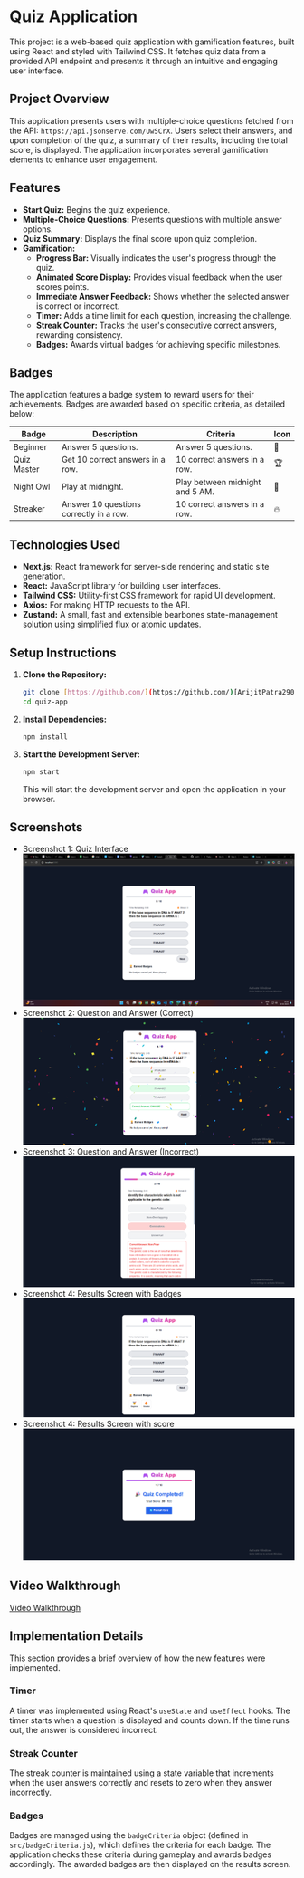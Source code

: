 # Quiz Application

This project is a web-based quiz application with gamification features, built using React and styled with Tailwind CSS. It fetches quiz data from a provided API endpoint and presents it through an intuitive and engaging user interface.

## Project Overview

This application presents users with multiple-choice questions fetched from the API: `https://api.jsonserve.com/Uw5CrX`. Users select their answers, and upon completion of the quiz, a summary of their results, including the total score, is displayed. The application incorporates several gamification elements to enhance user engagement.

## Features

- **Start Quiz:** Begins the quiz experience.
- **Multiple-Choice Questions:** Presents questions with multiple answer options.
- **Quiz Summary:** Displays the final score upon quiz completion.
- **Gamification:**
  - **Progress Bar:** Visually indicates the user's progress through the quiz.
  - **Animated Score Display:** Provides visual feedback when the user scores points.
  - **Immediate Answer Feedback:** Shows whether the selected answer is correct or incorrect.
  - **Timer:** Adds a time limit for each question, increasing the challenge.
  - **Streak Counter:** Tracks the user's consecutive correct answers, rewarding consistency.
  - **Badges:** Awards virtual badges for achieving specific milestones.

## Badges

The application features a badge system to reward users for their achievements. Badges are awarded based on specific criteria, as detailed below:

| Badge       | Description                             | Criteria                        | Icon |
| ----------- | --------------------------------------- | ------------------------------- | ---- |
| Beginner    | Answer 5 questions.                     | Answer 5 questions.             | 🏅   |
| Quiz Master | Get 10 correct answers in a row.        | 10 correct answers in a row.    | 🏆   |
| Night Owl   | Play at midnight.                       | Play between midnight and 5 AM. | 🌙   |
| Streaker    | Answer 10 questions correctly in a row. | 10 correct answers in a row.    | 🔥   |

## Technologies Used

- **Next.js:** React framework for server-side rendering and static site generation.
- **React:** JavaScript library for building user interfaces.
- **Tailwind CSS:** Utility-first CSS framework for rapid UI development.
- **Axios:** For making HTTP requests to the API.
- **Zustand:** A small, fast and extensible bearbones state-management solution using simplified flux or atomic updates.

## Setup Instructions

1.  **Clone the Repository:**

    ```bash
    git clone [https://github.com/](https://github.com/)[ArijitPatra2906]/[your-repo-name].git
    cd quiz-app
    ```

2.  **Install Dependencies:**

    ```bash
    npm install
    ```

3.  **Start the Development Server:**

    ```bash
    npm start
    ```

    This will start the development server and open the application in your browser.

## Screenshots

- Screenshot 1: Quiz Interface
  ![Quiz Interface](screenshots/quiz.png)
- Screenshot 2: Question and Answer (Correct)
  ![Question and Answer (Correct)](screenshots/correct.png)
- Screenshot 3: Question and Answer (Incorrect)
  ![Question and Answer (Incorrect)](screenshots/incorrect.png)
- Screenshot 4: Results Screen with Badges
  ![Quiz Screen with Badges](screenshots/badge.png)
- Screenshot 4: Results Screen with score
  ![Results Screen with Badges](screenshots/result.png)

## Video Walkthrough

<a href="https://drive.google.com/file/d/1xzcv5XOBm_cGyZDk-vdHTl0-JIw-an3a/view?usp=sharing" target="_blank">Video Walkthrough</a>

## Implementation Details

This section provides a brief overview of how the new features were implemented.

### Timer

A timer was implemented using React's `useState` and `useEffect` hooks. The timer starts when a question is displayed and counts down. If the time runs out, the answer is considered incorrect.

### Streak Counter

The streak counter is maintained using a state variable that increments when the user answers correctly and resets to zero when they answer incorrectly.

### Badges

Badges are managed using the `badgeCriteria` object (defined in `src/badgeCriteria.js`), which defines the criteria for each badge. The application checks these criteria during gameplay and awards badges accordingly. The awarded badges are then displayed on the results screen.
